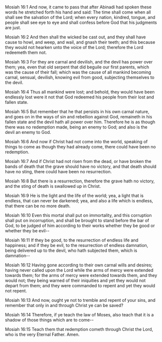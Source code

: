 Mosiah 16:1 And now, it came to pass that after Abinadi had spoken these
words he stretched forth his hand and said: The time shall come when all
shall see the salvation of the Lord; when every nation, kindred, tongue,
and people shall see eye to eye and shall confess before God that his
judgments are just.

Mosiah 16:2 And then shall the wicked be cast out, and they shall have
cause to howl, and weep, and wail, and gnash their teeth; and this
because they would not hearken unto the voice of the Lord; therefore the
Lord redeemeth them not.

Mosiah 16:3 For they are carnal and devilish, and the devil has power
over them; yea, even that old serpent that did beguile our first
parents, which was the cause of their fall; which was the cause of all
mankind becoming carnal, sensual, devilish, knowing evil from good,
subjecting themselves to the devil.

Mosiah 16:4 Thus all mankind were lost; and behold, they would have been
endlessly lost were it not that God redeemed his people from their lost
and fallen state.

Mosiah 16:5 But remember that he that persists in his own carnal nature,
and goes on in the ways of sin and rebellion against God, remaineth in
his fallen state and the devil hath all power over him. Therefore he is
as though there was no redemption made, being an enemy to God; and also
is the devil an enemy to God.

Mosiah 16:6 And now if Christ had not come into the world, speaking of
things to come as though they had already come, there could have been no
redemption.

Mosiah 16:7 And if Christ had not risen from the dead, or have broken
the bands of death that the grave should have no victory, and that death
should have no sting, there could have been no resurrection.

Mosiah 16:8 But there is a resurrection, therefore the grave hath no
victory, and the sting of death is swallowed up in Christ.

Mosiah 16:9 He is the light and the life of the world; yea, a light that
is endless, that can never be darkened; yea, and also a life which is
endless, that there can be no more death.

Mosiah 16:10 Even this mortal shall put on immortality, and this
corruption shall put on incorruption, and shall be brought to stand
before the bar of God, to be judged of him according to their works
whether they be good or whether they be evil--

Mosiah 16:11 If they be good, to the resurrection of endless life and
happiness; and if they be evil, to the resurrection of endless
damnation, being delivered up to the devil, who hath subjected them,
which is damnation--

Mosiah 16:12 Having gone according to their own carnal wills and
desires; having never called upon the Lord while the arms of mercy were
extended towards them; for the arms of mercy were extended towards them,
and they would not; they being warned of their iniquities and yet they
would not depart from them; and they were commanded to repent and yet
they would not repent.

Mosiah 16:13 And now, ought ye not to tremble and repent of your sins,
and remember that only in and through Christ ye can be saved?

Mosiah 16:14 Therefore, if ye teach the law of Moses, also teach that it
is a shadow of those things which are to come--

Mosiah 16:15 Teach them that redemption cometh through Christ the Lord,
who is the very Eternal Father. Amen.
